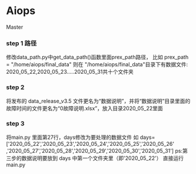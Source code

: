 # Aiops
Master

### step 1 路径
修改data_path.py中get_data_path()函数里面prex_path路径，
比如 prex_path = "/home/aiops/final_data"
则在 "/home/aiops/final_data"目录下有数据文件:  2020_05_22,2020_05_23.....2020_05_31共十个文件夹
### step 2 
将发布的 data_release_v3.5 文件更名为“数据说明”，并将“数据说明”目录里面的故障时间的文件更名为“0故障说明.xlsx”，放入目录2020_05_22里面
### step 3 
将main.py 里面第27行，days修改为要处理的数据文件
如   days=['2020_05_22','2020_05_23','2020_05_24','2020_05_25','2020_05_26'
        ,'2020_05_27','2020_05_28','2020_05_29','2020_05_30','2020_05_31']
ps:第三步的数据说明要放到 days 中第一个文件夹里（即'2020_05_22'）
直接运行main.py
